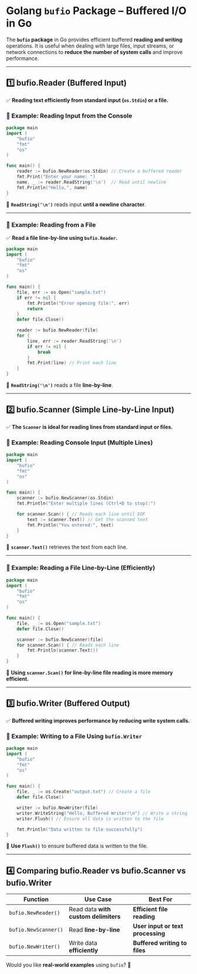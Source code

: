 # **Golang `bufio` Package – Buffered I/O in Go**  

The **`bufio` package** in Go provides efficient buffered **reading and writing** operations. It is useful when dealing with large files, input streams, or network connections to **reduce the number of system calls** and improve performance.

---

## **1️⃣ bufio.Reader (Buffered Input)**
✅ **Reading text efficiently from standard input (`os.Stdin`) or a file.**

### **📌 Example: Reading Input from the Console**
```go
package main
import (
    "bufio"
    "fmt"
    "os"
)

func main() {
    reader := bufio.NewReader(os.Stdin) // Create a buffered reader
    fmt.Print("Enter your name: ")
    name, _ := reader.ReadString('\n')  // Read until newline
    fmt.Println("Hello,", name)
}
```
📌 **`ReadString('\n')`** reads input **until a newline character**.

---

### **📌 Example: Reading from a File**
✅ **Read a file line-by-line using `bufio.Reader`.**
```go
package main
import (
    "bufio"
    "fmt"
    "os"
)

func main() {
    file, err := os.Open("sample.txt")
    if err != nil {
        fmt.Println("Error opening file:", err)
        return
    }
    defer file.Close()

    reader := bufio.NewReader(file)
    for {
        line, err := reader.ReadString('\n')
        if err != nil {
            break
        }
        fmt.Print(line) // Print each line
    }
}
```
📌 **`ReadString('\n')`** reads a file **line-by-line**.

---

## **2️⃣ bufio.Scanner (Simple Line-by-Line Input)**
✅ **The `Scanner` is ideal for reading lines from standard input or files.**

### **📌 Example: Reading Console Input (Multiple Lines)**
```go
package main
import (
    "bufio"
    "fmt"
    "os"
)

func main() {
    scanner := bufio.NewScanner(os.Stdin)
    fmt.Println("Enter multiple lines (Ctrl+D to stop):")

    for scanner.Scan() { // Reads each line until EOF
        text := scanner.Text() // Get the scanned text
        fmt.Println("You entered:", text)
    }
}
```
📌 **`scanner.Text()`** retrieves the text from each line.

---

### **📌 Example: Reading a File Line-by-Line (Efficiently)**
```go
package main
import (
    "bufio"
    "fmt"
    "os"
)

func main() {
    file, _ := os.Open("sample.txt")
    defer file.Close()

    scanner := bufio.NewScanner(file)
    for scanner.Scan() { // Reads each line
        fmt.Println(scanner.Text())
    }
}
```
📌 **Using `scanner.Scan()` for line-by-line file reading is more memory efficient.**

---

## **3️⃣ bufio.Writer (Buffered Output)**
✅ **Buffered writing improves performance by reducing write system calls.**

### **📌 Example: Writing to a File Using `bufio.Writer`**
```go
package main
import (
    "bufio"
    "fmt"
    "os"
)

func main() {
    file, _ := os.Create("output.txt") // Create a file
    defer file.Close()

    writer := bufio.NewWriter(file)
    writer.WriteString("Hello, Buffered Writer!\n") // Write a string
    writer.Flush() // Ensure all data is written to the file

    fmt.Println("Data written to file successfully")
}
```
📌 **Use `Flush()`** to ensure buffered data is written to the file.

---

## **4️⃣ Comparing bufio.Reader vs bufio.Scanner vs bufio.Writer**
| **Function** | **Use Case** | **Best For** |
|-------------|-------------|--------------|
| `bufio.NewReader()` | Read data **with custom delimiters** | **Efficient file reading** |
| `bufio.NewScanner()` | Read **line-by-line** | **User input or text processing** |
| `bufio.NewWriter()` | Write data **efficiently** | **Buffered writing to files** |

Would you like **real-world examples** using `bufio`? 🚀